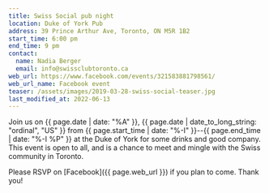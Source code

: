 ```yaml
---
title: Swiss Social pub night
location: Duke of York Pub
address: 39 Prince Arthur Ave, Toronto, ON M5R 1B2
start_time: 6:00 pm
end_time: 9 pm
contact:
  name: Nadia Berger
  email: info@swissclubtoronto.ca
web_url: https://www.facebook.com/events/321583881798561/
web_url_name: Facebook event
teaser: /assets/images/2019-03-28-swiss-social-teaser.jpg
last_modified_at: 2022-06-13
---
```


Join us on {{ page.date | date: "%A" }}, {{ page.date | date_to_long_string:
"ordinal", "US" }} from {{ page.start_time | date: "%-I" }}--{{ page.end_time |
date: "%-I %P" }} at the Duke of York for some drinks and good company. This
event is open to all, and is a chance to meet and mingle with the Swiss
community in Toronto.

Please RSVP on [Facebook]({{ page.web_url }}) if you plan to come. Thank you!
